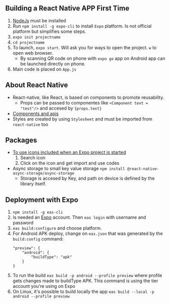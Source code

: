 ## Building a React Native APP First Time

1. [NodeJs](https://nodejs.org/en) must be installed
2. Run `npm install -g expo-cli` to install `Expo` platform. Is not official platform but simplifies some steps.
3. `expo init projectname`
4. `cd projectname`
5. To launch, `expo start`. Will ask you for ways to open the project. `w` to open web browser.
    - By scanning QR code on phone with `expo go` app on Android app can be launched directly on phone.
6. Main code is placed on `App.js`

## About React Native
- React-native, like React, is based on components to promote reusability.
    - Props can be passed to componentes like `<Component text = "test"/>` and accesed by `{props.text}`
- [Components and apis](https://reactnative.dev/docs/components-and-apis)
- Styles are created by using `Stylesheet` and must be imported from `react-native` too

## Packages
- [To use icons included when an Expo project is started](https://icons.expo.fyi/)
    1. Search icon
    2. Click on the icon and get import and use codes
- Async storage to small key value storage `npm install @react-native-async-storage/async-storage`
    - Storage is accesed by Key, and path on device is defined by the library itself.

## Deployment with Expo
1. `npm install -g eas-cli`
2. Is needed an [Expo](https://expo.dev/) account. Then `eas login` with username and password
3. `eas build:configure` and choose platform. 
4. For Android APK deploy, change on `eas.json` that was generated by the `build:config` command:  
    ```
    "preview": {
        "android": {
            "buildType": "apk"
        }
    }
    ```
5. To run the build `eas build -p android --profile preview` where profile gets changes made to buildType APK.
    This command is using the tier account you're using on Expo
6. On Linux, it's possible to build locally the app `eas build --local -p android --profile preview`

